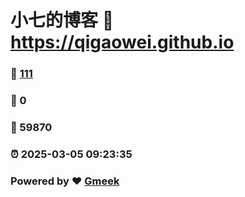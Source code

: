 # 小七的博客 :link: https://qigaowei.github.io 
### :page_facing_up: [111](https://qigaowei.github.io/tag.html) 
### :speech_balloon: 0 
### :hibiscus: 59870 
### :alarm_clock: 2025-03-05 09:23:35 
### Powered by :heart: [Gmeek](https://github.com/Meekdai/Gmeek)
